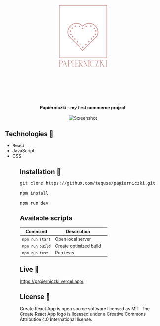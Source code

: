 <h1 align="center">

<br>

<p align="center">
<img src="/public/images/readme/tusia3.png"  alt="" raw="true" height="200px">
</p>

<br>

<br>

</h1>

<h4 align="center">Papierniczki - my first commerce project</h4>

<p align="center">
  <a >
    <img src="https://github.com/tequss/papierniczki/blob/main/public/images/readme/screenrecord.gif?raw=true raw="true" height="300px"
         alt="Screenshot">
  </a>
</p>

## Technologies 🔧
<ul>
  <li>React</li>
  <li>JavaScript</li>
  <li>CSS</li>
 <ul>

## Installation 💾

<pre>git clone https://github.com/tequss/papierniczki.git

npm install

npm run dev</pre>

## Available scripts

| Command                   | Description                   |     |
| ------------------------- | ----------------------------- | --- |
| `npm run start`           | Open local server             |     |
| `npm run build`           | Create optimized build        |     |
| `npm run test`            | Run tests                     |     |


## Live 📍
<p><a href="https://papierniczki.vercel.app/">https://papierniczki.vercel.app/</a><p>

## License 🔱
<p>Create React App is open source software licensed as MIT. The Create React App logo is licensed under a Creative Commons Attribution 4.0 International license.</p>
